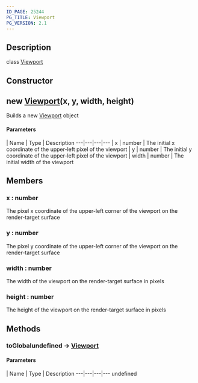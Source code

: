 ```yaml
---
ID_PAGE: 25244
PG_TITLE: Viewport
PG_VERSION: 2.1
---
```

## Description

class [Viewport](/classes/2.4/Viewport)



## Constructor

## new [Viewport](/classes/2.4/Viewport)(x, y, width, height)

Builds a new [Viewport](/classes/2.4/Viewport) object

#### Parameters
 | Name | Type | Description
---|---|---|---
 | x | number |    The initial x coordinate of the upper-left pixel of the viewport
 | y | number |    The initial y coordinate of the upper-left pixel of the viewport
 | width | number |    The initial width of the viewport
## Members

### x : number

The pixel x coordinate of the upper-left corner of the viewport on the render-target surface

### y : number

The pixel y coordinate of the upper-left corner of the viewport on the render-target surface

### width : number

The width of the viewport on the render-target surface in pixels

### height : number

The height of the  viewport on the render-target surface in pixels

## Methods

### toGlobalundefined &rarr; [Viewport](/classes/2.4/Viewport)



#### Parameters
 | Name | Type | Description
---|---|---|---
undefined
